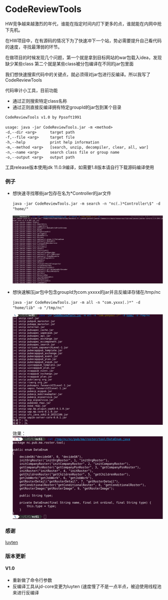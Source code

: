 # CodeReviewTools

HW竞争越来越激烈的年代，谁能在指定时间内打下更多的点，谁就能在内网中抢下先机。

在HW项目中，在有源码的情况下为了快速冲下一个站，势必需要提升自己看代码的速度，寻找最薄弱的环节。

在做项目的时候发现几个问题，第一个就是拿到目标网站的war包载入idea，发现缺少某些class
第二个就是某些class被分包编译在不同的jar包里面

我们想快速搜索代码中的关键点，就必须得对jar包进行反编译。所以我写了CodeReviewTools

代码审计小工具，目前功能

- 通过正则搜索特定class名称
- 通过正则直接反编译拥有特定groupId的jar包到某个目录

```
CodeReviewTools v1.0 by Ppsoft1991

usage: java -jar CodeReviewTools.jar -m <method>
-d,--dir <arg>      target path
-f,--file <arg>     target file
-h,--help           print help information
-m,--method <arg>   [search, unzip, decompiler, clear, all, war]
-n,--name <arg>     search class file or group name
-o,--output <arg>   output path
```


工具release版本使用jdk 11.0.9编译，如需要1.8版本请自行下载源码编译使用

### 例子
- 想快速寻找哪些jar包存在名为*Controller的jar文件

    ```java -jar CodeReviewTools.jar -m search -n "nc(.)*Controller\$" -d "home/"```

    ![](pic/2021-03-10_14-07.png)

- 想快速解压jar包中包含groupId为com.yxxxx的jar并且反编译存储在/tmp/nc

    ```java -jar CodeReviewTools.jar -m all -n "com.yxxx(.)*" -d "home/lib" -o "/tmp/nc" ```
    
    ![](pic/2021-03-10_13-54.png)

    效果：
    ![](pic/2021-03-10_14-17.png)
  
### 感谢

[luyten](https://github.com/deathmarine/Luyten)


### 版本更新

#### V1.0

- 重新做了命令行参数
- 反编译工具从jd-core变更为luyten (速度慢了不是一点半点，被迫使用线程池来进行反编译